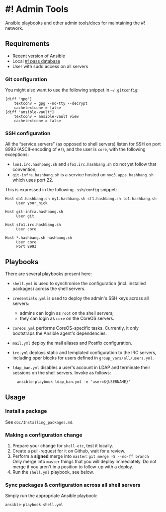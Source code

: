 # #! Admin Tools

Ansible playbooks and other admin tools/docs for maintaining the #! network.


## Requirements

  * Recent version of Ansible
  * Local [#! pass database](https://github.com/hashbang/password-store)
  * User with sudo access on all servers


### Git configuration

You might also want to use the following snippet in `~/.gitconfig`:

	[diff "gpg"]
		textconv = gpg --no-tty --decrypt
		cachetextconv = false
	[diff "ansible-vault"]
		textconv = ansible-vault view
		cachetextconv = false


### SSH configuration

All the “service servers” (as opposed to shell servers) listen for SSH
on port 8993 (ASCII-encoding of `#!`), and the user is `core`, with
the following exceptions:
- `lon1.irc.hashbang.sh` and `sfo1.irc.hashbang.sh`
  do not yet follow that convention;
- `git-infra.hashbang.sh` is a service hosted on `nyc3.apps.hashbang.sh`
  which uses port 22.

This is expressed in the following `.ssh/config` snippet:

	Host da1.hashbang.sh ny1.hashbang.sh sf1.hashbang.sh to1.hashbang.sh
	     User your_nick

	Host git-infra.hashbang.sh
	     User git

	Host sfo1.irc.hashbang.sh
	     User core

	Host *.hashbang.sh hashbang.sh
	     User core
	     Port 8993


## Playbooks

There are several playbooks present here:
- `shell.yml` is used to synchronise the configuration (incl. installed packages)
  across the shell servers.
- `credentials.yml` is used to deploy the admin's SSH keys across all servers:
  - admins can login as `root` on the shell servers;
  - they can login as `core` on the CoreOS servers.
- `coreos.yml` performs CoreOS-specific tasks.  Currently, it only bootstraps
  the Ansible agent's dependencies.
- `mail.yml` deploy the mail aliases and Postfix configuration.
- `irc.yml` deploys static and templated configuration to the IRC servers,
  including oper blocks for users defined in `group_vars/all/users.yml`.
- `ldap_ban.yml` disables a user's account in LDAP and terminate their
  sessions on the shell servers.  Invoke as follows:

		ansible-playbook ldap_ban.yml -e 'user=${USERNAME}'


## Usage

### Install a package

See `doc/Installing_packages.md`.


### Making a configuration change

 1. Prepare your change for `shell-etc`, test it locally.
 2. Create a pull-request for it on Github, wait for a review.
 3. Perform a **signed** merge into `master`: `git merge -S --no-ff branch`  
	Only merge into `master` things that you will deploy immediately.
	Do not merge if you aren't in a position to follow-up with a deploy.
 4. Run the `shell.yml` playbook, see below.


### Sync packages & configuration across all shell servers

Simply run the appropriate Ansible playbook:
```bash
ansible-playbook shell.yml
```
